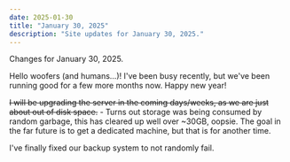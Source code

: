 ```yaml
---
date: 2025-01-30
title: "January 30, 2025"
description: "Site updates for January 30, 2025."
---
```

Changes for January 30, 2025.
<!-- more -->

Hello woofers (and humans...)! I've been busy recently, but we've been running good for a few more months now. Happy new year!

~~I will be upgrading the server in the coming days/weeks, as we are just about out of disk space.~~ - Turns out storage was being consumed by random garbage, this has cleared up well over ~30GB, oopsie. The goal in the far future is to get a dedicated machine, but that is for another time.

I've finally fixed our backup system to not randomly fail.
